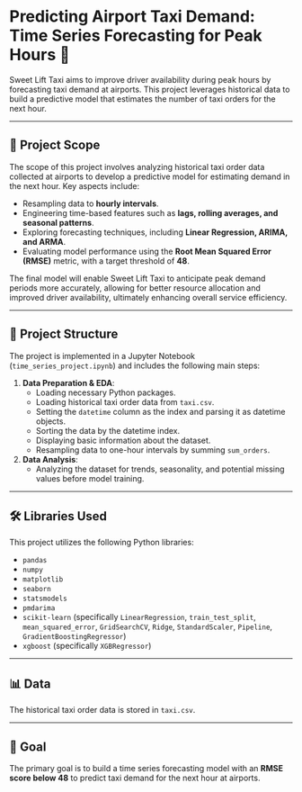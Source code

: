 # Predicting Airport Taxi Demand: Time Series Forecasting for Peak Hours 🚕

Sweet Lift Taxi aims to improve driver availability during peak hours by forecasting taxi demand at airports. This project leverages historical data to build a predictive model that estimates the number of taxi orders for the next hour.

---

## 📝 Project Scope

The scope of this project involves analyzing historical taxi order data collected at airports to develop a predictive model for estimating demand in the next hour. Key aspects include:

* Resampling data to **hourly intervals**.
* Engineering time-based features such as **lags, rolling averages, and seasonal patterns**.
* Exploring forecasting techniques, including **Linear Regression, ARIMA, and ARMA**.
* Evaluating model performance using the **Root Mean Squared Error (RMSE)** metric, with a target threshold of **48**.

The final model will enable Sweet Lift Taxi to anticipate peak demand periods more accurately, allowing for better resource allocation and improved driver availability, ultimately enhancing overall service efficiency.

---

## 📂 Project Structure

The project is implemented in a Jupyter Notebook (`time_series_project.ipynb`) and includes the following main steps:

1.  **Data Preparation & EDA**:
    * Loading necessary Python packages.
    * Loading historical taxi order data from `taxi.csv`.
    * Setting the `datetime` column as the index and parsing it as datetime objects.
    * Sorting the data by the datetime index.
    * Displaying basic information about the dataset.
    * Resampling data to one-hour intervals by summing `sum_orders`.
2.  **Data Analysis**:
    * Analyzing the dataset for trends, seasonality, and potential missing values before model training.

---

## 🛠️ Libraries Used

This project utilizes the following Python libraries:

* `pandas`
* `numpy`
* `matplotlib`
* `seaborn`
* `statsmodels`
* `pmdarima`
* `scikit-learn` (specifically `LinearRegression`, `train_test_split`, `mean_squared_error`, `GridSearchCV`, `Ridge`, `StandardScaler`, `Pipeline`, `GradientBoostingRegressor`)
* `xgboost` (specifically `XGBRegressor`)

---

## 📊 Data

The historical taxi order data is stored in `taxi.csv`.

---

## 🎯 Goal

The primary goal is to build a time series forecasting model with an **RMSE score below 48** to predict taxi demand for the next hour at airports.
